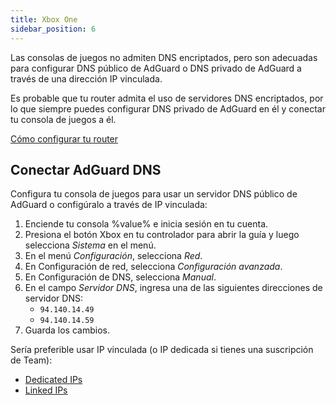 ```yaml
---
title: Xbox One
sidebar_position: 6
---
```


Las consolas de juegos no admiten DNS encriptados, pero son adecuadas para configurar DNS público de AdGuard o DNS privado de AdGuard a través de una dirección IP vinculada.

Es probable que tu router admita el uso de servidores DNS encriptados, por lo que siempre puedes configurar DNS privado de AdGuard en él y conectar tu consola de juegos a él.

[Cómo configurar tu router](/private-dns/connect-devices/routers/routers.md)

## Conectar AdGuard DNS

Configura tu consola de juegos para usar un servidor DNS público de AdGuard o configúralo a través de IP vinculada:

1. Enciende tu consola %value% e inicia sesión en tu cuenta.
2. Presiona el botón Xbox en tu controlador para abrir la guía y luego selecciona _Sistema_ en el menú.
3. En el menú _Configuración_, selecciona _Red_.
4. En Configuración de red, selecciona _Configuración avanzada_.
5. En Configuración de DNS, selecciona _Manual_.
6. En el campo _Servidor DNS_, ingresa una de las siguientes direcciones de servidor DNS:
    - `94.140.14.49`
    - `94.140.14.59`
7. Guarda los cambios.

Sería preferible usar IP vinculada (o IP dedicada si tienes una suscripción de Team):

- [Dedicated IPs](/private-dns/connect-devices/other-options/dedicated-ip.md)
- [Linked IPs](/private-dns/connect-devices/other-options/linked-ip.md)
